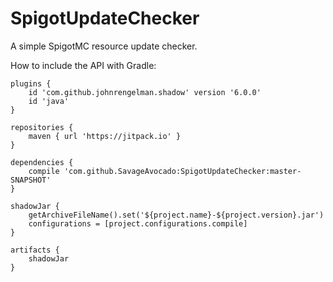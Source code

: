 # SpigotUpdateChecker
A simple SpigotMC resource update checker.

How to include the API with Gradle:
```
plugins {
    id 'com.github.johnrengelman.shadow' version '6.0.0'
    id 'java'
}

repositories {
	maven { url 'https://jitpack.io' }
}

dependencies {
    compile 'com.github.SavageAvocado:SpigotUpdateChecker:master-SNAPSHOT'
}

shadowJar {
    getArchiveFileName().set('${project.name}-${project.version}.jar')
    configurations = [project.configurations.compile]
}

artifacts {
    shadowJar
}
```
